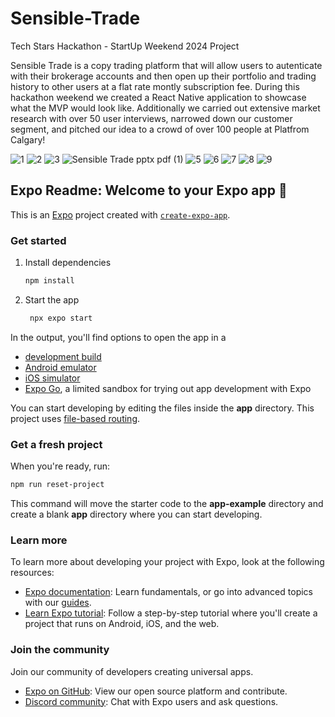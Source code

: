 # Sensible-Trade
Tech Stars Hackathon - StartUp Weekend 2024 Project

Sensible Trade is a copy trading platform that will allow users to autenticate with their brokerage accounts and then open up their portfolio and trading history to other users at a flat rate montly subscription fee. During this hackathon weekend we created a React Native application to showcase what the MVP would look like. Additionally we carried out extensive market research with over 50 user interviews, narrowed down our customer segment, and pitched our idea to a crowd of over 100 people at Platfrom Calgary!

![1](https://github.com/user-attachments/assets/d9a3fd14-6136-47a2-ac8d-20592d505d98)
![2](https://github.com/user-attachments/assets/2a9e70e0-9aa1-4ac9-9ce3-6709fb3cfa42)
![3](https://github.com/user-attachments/assets/a33a553a-35cb-4ea4-82d6-66015568f4ae)
![Sensible Trade pptx pdf (1)](https://github.com/user-attachments/assets/a50808b6-dadd-4be3-893d-c23194219d2c)
![5](https://github.com/user-attachments/assets/d12cd0ca-7f79-46d9-8888-20ba5918ae35)
![6](https://github.com/user-attachments/assets/9d7f5532-5e58-4e27-b271-03d65444ea40)
![7](https://github.com/user-attachments/assets/85f8c4ae-eadc-4cd6-bd09-e9a082671c67)
![8](https://github.com/user-attachments/assets/7bb1018b-1e3b-4684-a62c-e84ba2f37a9e)
![9](https://github.com/user-attachments/assets/669b1539-106f-4dbf-8057-e57a13d01775)


## Expo Readme: Welcome to your Expo app 👋

This is an [Expo](https://expo.dev) project created with [`create-expo-app`](https://www.npmjs.com/package/create-expo-app).

### Get started

1. Install dependencies

   ```bash
   npm install
   ```

2. Start the app

   ```bash
    npx expo start
   ```

In the output, you'll find options to open the app in a

- [development build](https://docs.expo.dev/develop/development-builds/introduction/)
- [Android emulator](https://docs.expo.dev/workflow/android-studio-emulator/)
- [iOS simulator](https://docs.expo.dev/workflow/ios-simulator/)
- [Expo Go](https://expo.dev/go), a limited sandbox for trying out app development with Expo

You can start developing by editing the files inside the **app** directory. This project uses [file-based routing](https://docs.expo.dev/router/introduction).

### Get a fresh project

When you're ready, run:

```bash
npm run reset-project
```

This command will move the starter code to the **app-example** directory and create a blank **app** directory where you can start developing.

### Learn more

To learn more about developing your project with Expo, look at the following resources:

- [Expo documentation](https://docs.expo.dev/): Learn fundamentals, or go into advanced topics with our [guides](https://docs.expo.dev/guides).
- [Learn Expo tutorial](https://docs.expo.dev/tutorial/introduction/): Follow a step-by-step tutorial where you'll create a project that runs on Android, iOS, and the web.

### Join the community

Join our community of developers creating universal apps.

- [Expo on GitHub](https://github.com/expo/expo): View our open source platform and contribute.
- [Discord community](https://chat.expo.dev): Chat with Expo users and ask questions.
